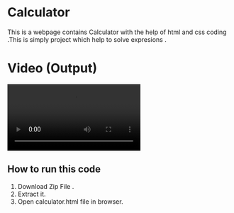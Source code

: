 # Calculator

This is a webpage contains Calculator with the help of html and css coding .This is simply project which help to solve expresions .

# Video (Output)

![video](alphabetsputput.mov)


## How to run this code 

1. Download Zip File .
2. Extract it.
3. Open calculator.html file in browser.
